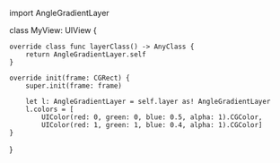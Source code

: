 import AngleGradientLayer

class MyView: UIView {

    override class func layerClass() -> AnyClass {
        return AngleGradientLayer.self
    }

    override init(frame: CGRect) {
        super.init(frame: frame)

        let l: AngleGradientLayer = self.layer as! AngleGradientLayer
        l.colors = [
            UIColor(red: 0, green: 0, blue: 0.5, alpha: 1).CGColor,
            UIColor(red: 1, green: 1, blue: 0.4, alpha: 1).CGColor]
    }
}